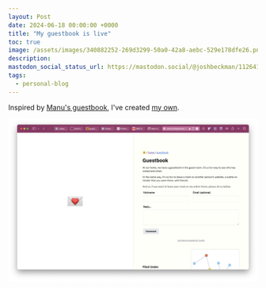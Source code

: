 ```yaml
---
layout: Post
date: 2024-06-18 00:00:00 +0000
title: "My guestbook is live"
toc: true
image: /assets/images/340882252-269d3299-50a0-42a8-aebc-529e178dfe26.png
description: 
mastodon_social_status_url: https://mastodon.social/@joshbeckman/112641705067394645
tags: 
  - personal-blog
---
```




Inspired by [Manu's guestbook](https://manuelmoreale.com/guestbook), I've created [my own](https://www.joshbeckman.org/guestbook/).

![guestbook](/assets/images/340882252-269d3299-50a0-42a8-aebc-529e178dfe26.png)
